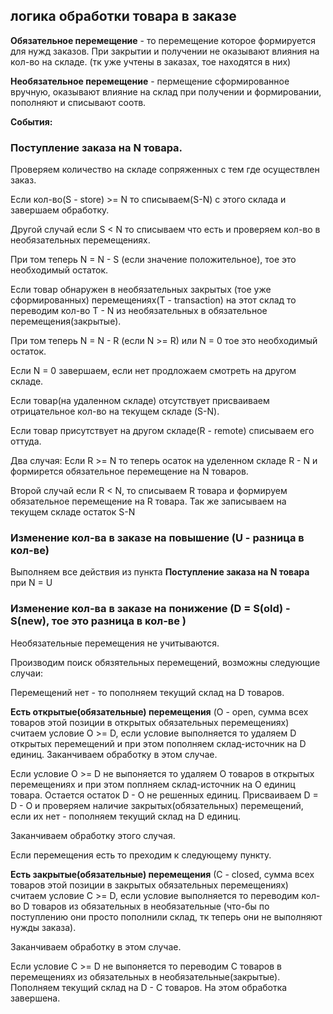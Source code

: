 ## логика обработки товара в заказе

**Обязательное перемещение** - то перемещение которое формируется для нужд заказов. При закрытии и получении не оказывают влияния на кол-во на складе. (тк уже учтены в заказах, тое находятся в них)

**Необязательное перемещение** - пермещение сформированное вручную, оказывают влияние на склад при получении и формировании, пополняют и списывают соотв.



**События:**

### Поступление заказа на N товара.

Проверяем количество на складе сопряженных с тем где осуществлен заказ.

Если кол-во(S - store) >= N то списываем(S-N) с этого склада и завершаем обработку.

Другой случай если S < N то списываем что есть и проверяем кол-во в необязательных перемещениях. 

При том теперь N = N - S (если значение положительное), тое это необходимый остаток.

Если товар обнаружен в необязательных закрытых (тое уже сформированных) перемещениях(T - transaction) на этот склад то переводим кол-во T - N из необязательных в обязательное перемещения(закрытые).

При том теперь N = N - R (если N >= R) или N = 0 тое это необходимый остаток.

Если N = 0 завершаем, если нет продложаем смотреть на другом складе.

Если товар(на удаленном складе) отсутствует присваиваем отрицательное кол-во на текущем складе (S-N).

Если товар присутствует на другом складе(R - remote) списываем его оттуда. 

Два случая: Если R >= N то теперь осаток на уделенном складе R - N и формирется обязательное перемещение на N товаров.

Второй случай если R < N, то списываем R товара и формируем обязательное перемещение на R товара. Так же записываем на текущем складе остаток 
S-N

### Изменение кол-ва в заказе на повышение (U - разница в кол-ве)

Выполняем все действия из пункта **Поступление заказа на N товара** при N = U

### Изменение кол-ва в заказе на понижение (D = S(old) - S(new), тое это разница в кол-ве )

Необязательные перемещения не учитываются.

Производим поиск обязятельных перемещений, возможны следующие случаи:

Перемещений нет - то пополняем текущий склад на D товаров.

**Есть открытые(обязательные) перемещения**
(O - open, сумма всех товаров этой позиции в открытых обязательных перемещениях) считаем
условие O >= D, если условие выполняется то удаляем D открытых перемещений и при этом пополняем склад-источник на D единиц. Заканчиваем обработку в этом случае. 

Если условие O >= D не выпоняется то удаляем O товаров в открытых перемещениях и при этом поплняем склад-источник на О единиц товара. Остается остаток D - O не решенных единиц. 
Присваиваем D = D - O и проверяем наличие закрытых(обязательных) перемещений, если их нет - пополняем текущий склад на D единиц. 

Заканчиваем обработку этого случая. 

Если перемещения есть то преходим к следующему пункту.

**Есть закрытые(обязательные) перемещения**
(С - closed, сумма всех товаров этой позиции в закрытых обязательных перемещениях) считаем
условие С >= D, если условие выполняется то  переводим кол-во D товаров из обязательных в необязательные (что-бы по поступлению они просто пополнили склад, тк теперь они не выполняют нужды заказа). 

Заканчиваем обработку в этом случае. 

Если условие С >= D не выпоняется то переводим C товаров в перемещениях из обязательных в необязательные(закрытые). 
Пополняем текущий склад на D - C товаров. На этом обработка завершена. 

